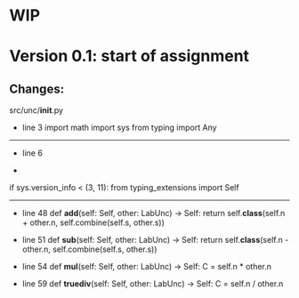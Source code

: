 # WIP


# Version 0.1: start of assignment

## Changes:

src/unc/__init__.py

* line 3
 import math
 import sys
 from typing import Any
-------------------------------------------------------------------------------
 * line 6
 -
 if sys.version_info < (3, 11):
     from typing_extensions import Self

-------------------------------------------------------------------------------
 * line 48
    def __add__(self: Self, other: LabUnc) -> Self:
        return self.__class__(self.n + other.n, self.combine(self.s, other.s))

 * line 51
    def __sub__(self: Self, other: LabUnc) -> Self:
        return self.__class__(self.n - other.n, self.combine(self.s, other.s))

 * line 54
    def __mul__(self: Self, other: LabUnc) -> Self:
        C = self.n * other.n

 * line 59
    def __truediv__(self: Self, other: LabUnc) -> Self:
         C = self.n / other.n

